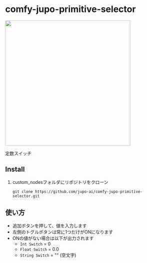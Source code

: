 # comfy-jupo-primitive-selector

<img src="https://ul.h3z.jp/oVW2T48O.png" height=400>

定数スイッチ

## Install
1. custom_nodesフォルダにリポジトリをクローン
   ```
   git clone https://github.com/jupo-ai/comfy-jupo-primitive-selector.git
   ```


## 使い方
- 追加ボタンを押して、値を入力します
- 左側のトグルボタンは常に1つだけがONになります
- ONの値がない場合は以下が出力されます
  - `Int Switch` = 0
  - `Float Switch` = 0.0
  - `String Switch` = "" (空文字)